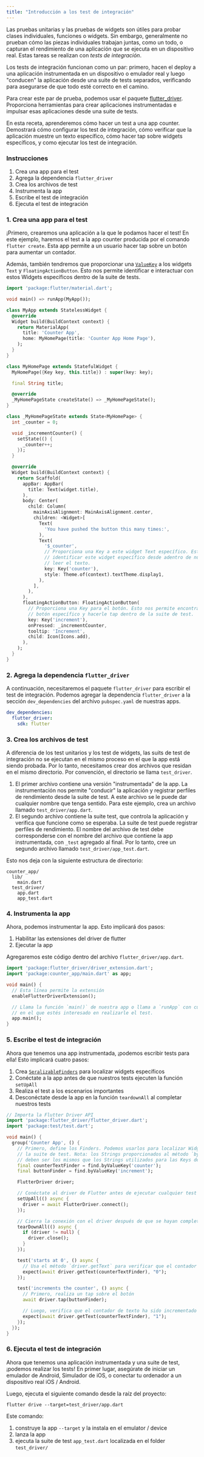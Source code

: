 ```yaml
---
title: "Introducción a los test de integración"
---
```


Las pruebas unitarias y las pruebas de widgets son útiles para probar clases individuales, 
funciones o widgets. Sin embargo, generalmente no prueban cómo las piezas individuales trabajan 
juntas, como un todo, o capturan el rendimiento de una aplicación que se ejecuta en un dispositivo 
real. Estas tareas se realizan con *tests de integración*.

Los tests de integración funcionan como un par: primero, hacen el deploy a una aplicación instrumentada en un 
dispositivo o emulador real y luego "conducen" la aplicación desde una suite de tests separados, verificando 
para asegurarse de que todo esté correcto en el camino.

Para crear este par de prueba, podemos usar el paquete 
[flutter_driver](https://docs.flutter.io/flutter/flutter_driver/flutter_driver-library.html). 
Proporciona herramientas para crear aplicaciones instrumentadas e impulsar esas aplicaciones 
desde una suite de tests.

En esta receta, aprenderemos cómo hacer un test a una app counter. Demostrará cómo configurar 
los test de integración, cómo verificar que la aplicación muestre un texto específico, 
cómo hacer tap sobre widgets específicos, y como ejecutar los test de integración. 

### Instrucciones

  1. Crea una app para el test
  2. Agrega la dependencia `flutter_driver` 
  3. Crea los archivos de test
  4. Instrumenta la app
  5. Escribe el test de integración
  6. Ejecuta el test de integración</n>
  
### 1. Crea una app para el test

¡Primero, crearemos una aplicación a la que le podamos hacer el test! En este ejemplo, haremos el test 
a la app counter producida por el comando `flutter create`. Esta app permite a un usuario hacer tap 
sobre un botón para aumentar un contador.

Además, también tendremos que proporcionar una
[`ValueKey`](https://docs.flutter.io/flutter/foundation/ValueKey-class.html) a
los widgets `Text` y `FloatingActionButton`. Esto nos permite identificar 
e interactuar con estos Widgets específicos dentro de la suite de tests. 

```dart
import 'package:flutter/material.dart';

void main() => runApp(MyApp());

class MyApp extends StatelessWidget {
  @override
  Widget build(BuildContext context) {
    return MaterialApp(
      title: 'Counter App',
      home: MyHomePage(title: 'Counter App Home Page'),
    );
  }
}

class MyHomePage extends StatefulWidget {
  MyHomePage({Key key, this.title}) : super(key: key);

  final String title;

  @override
  _MyHomePageState createState() => _MyHomePageState();
}

class _MyHomePageState extends State<MyHomePage> {
  int _counter = 0;

  void _incrementCounter() {
    setState(() {
      _counter++;
    });
  }

  @override
  Widget build(BuildContext context) {
    return Scaffold(
      appBar: AppBar(
        title: Text(widget.title),
      ),
      body: Center(
        child: Column(
          mainAxisAlignment: MainAxisAlignment.center,
          children: <Widget>[
            Text(
              'You have pushed the button this many times:',
            ),
            Text(
              '$_counter',
              // Proporciona una Key a este widget Text específico. Esto nos permite
              // identificar este widget específico desde adentro de nuestra suite de test y
              // leer el texto.
              key: Key('counter'),
              style: Theme.of(context).textTheme.display1,
            ),
          ],
        ),
      ),
      floatingActionButton: FloatingActionButton(
        // Proporciona una Key para el botón. Esto nos permite encontrar este
        // botón específico y hacerle tap dentro de la suite de test.
        key: Key('increment'),
        onPressed: _incrementCounter,
        tooltip: 'Increment',
        child: Icon(Icons.add),
      ),
    );
  }
}
```

### 2. Agrega la dependencia `flutter_driver`

A continuación, necesitaremos el paquete `flutter_driver` para escribir el test de integración. 
Podemos agregar la dependencia `flutter_driver` a la sección 
`dev_dependencies` del archivo `pubspec.yaml` de nuestras apps. 

```yaml
dev_dependencies:
  flutter_driver:
    sdk: flutter
```
    
### 3. Crea los archivos de test

A diferencia de los test unitarios y los test de widgets, las suits de test de integración no se ejecutan en el 
mismo proceso en el que la app está siendo probada. Por lo tanto, necesitamos crear dos archivos que 
residan en el mismo directorio. Por convención, el directorio se llama 
`test_driver`.

  1. El primer archivo contiene una versión "instrumentada" de la app. La instrumentación nos permite 
  "conducir" la aplicación y registrar perfiles de rendimiento desde la suite de test. A este archivo 
  se le puede dar cualquier nombre que tenga sentido. Para este ejemplo, crea un archivo 
  llamado `test_driver/app.dart`.
  2. El segundo archivo contiene la suite test, que controla la aplicación y verifica 
  que funcione como se esperaba. La suite de test puede registrar perfiles de rendimiento. 
  El nombre del archivo de test debe corresponderse con el nombre del archivo que 
  contiene la app instrumentada, con `_test` agregado al final. Por lo tanto, cree 
  un segundo archivo llamado `test_driver/app_test.dart`.
  
Esto nos deja con la siguiente estructura de directorio:

```
counter_app/
  lib/
    main.dart
  test_driver/
    app.dart
    app_test.dart
``` 
 

### 4. Instrumenta la app

Ahora, podemos instrumentar la app. Esto implicará dos pasos:

  1. Habilitar las extensiones del driver de flutter
  2. Ejecutar la app

Agregaremos este código dentro del archivo `flutter_driver/app.dart`.

<!-- skip -->
```dart
import 'package:flutter_driver/driver_extension.dart';
import 'package:counter_app/main.dart' as app;

void main() {
  // Esta línea permite la extensión
  enableFlutterDriverExtension();

  // Llama la función `main()` de nuestra app o llama a `runApp` con cualquier widget
  // en el que estés interesado en realizarle el test.
  app.main();
}
```

### 5. Escribe el test de integración

Ahora que tenemos una app instrumentada, ¡podemos escribir tests para ella! 
Esto implicará cuatro pasos:

  1. Crea
  [`SeralizableFinders`](https://docs.flutter.io/flutter/flutter_driver/CommonFinders-class.html)
  para localizar widgets específicos
  2. Conéctate a la app antes de que nuestros tests ejecuten la función `setUpAll`
  3. Realiza el test a los escenarios importantes 
  4. Desconéctate desde la app en la función `teardownAll` al completar 
  nuestros tests
 
```dart
// Importa la Flutter Driver API
import 'package:flutter_driver/flutter_driver.dart';
import 'package:test/test.dart';

void main() {
  group('Counter App', () {
    // Primero, define los Finders. Podemos usarlos para localizar Widgets desde
    // la suite de test. Nota: los Strings proporcionados al método `byValueKey`
    // deben ser los mismos que los Strings utilizados para las Keys del paso 1.
    final counterTextFinder = find.byValueKey('counter');
    final buttonFinder = find.byValueKey('increment');

    FlutterDriver driver;

    // Conéctate al driver de Flutter antes de ejecutar cualquier test
    setUpAll(() async {
      driver = await FlutterDriver.connect();
    });

    // Cierra la conexión con el driver después de que se hayan completado los tests
    tearDownAll(() async {
      if (driver != null) {
        driver.close();
      }
    });

    test('starts at 0', () async {
      // Usa el método `driver.getText` para verificar que el contador comience en 0.
      expect(await driver.getText(counterTextFinder), "0");
    });

    test('increments the counter', () async {
      // Primero, realiza un tap sobre el botón
      await driver.tap(buttonFinder);

      // Luego, verifica que el contador de texto ha sido incrementado en 1
      expect(await driver.getText(counterTextFinder), "1");
    });
  });
}
```

### 6. Ejecuta el test de integración

Ahora que tenemos una aplicación instrumentada y una suite de test, ¡podemos realizar los tests! 
En primer lugar, asegúrate de iniciar un emulador de Android, Simulador de iOS, o conectar tu 
ordenador a un dispositivo real iOS / Android.

Luego, ejecuta el siguiente comando desde la raíz del proyecto:

```
flutter drive --target=test_driver/app.dart
```

Este comando:

  1. construye la app `--target` y la instala en el emulator / device
  2. lanza la app
  3. ejecuta la suite de test `app_test.dart` localizada en el folder `test_driver/`
  